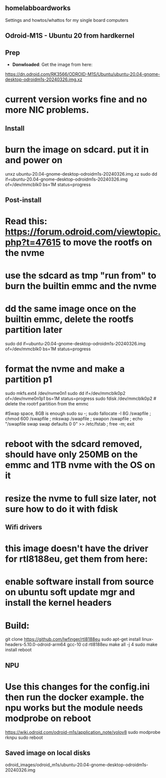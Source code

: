 ## homelabboardworks
Settings and howtos/whattos for my single board computers

## Odroid-M1S - Ubuntu 20 from hardkernel

## Prep

* **Donwloaded**: Get the image from here:

https://dn.odroid.com/RK3566/ODROID-M1S/Ubuntu/ubuntu-20.04-gnome-desktop-odroidm1s-20240326.img.xz

# current version works fine and no more NIC problems.

## Install
# burn the image on sdcard. put it in and power on

unxz ubuntu-20.04-gnome-desktop-odroidm1s-20240326.img.xz
sudo dd if=ubuntu-20.04-gnome-desktop-odroidm1s-20240326.img of=/dev/mmcblk0 bs=1M status=progress

## Post-install

# Read this: https://forum.odroid.com/viewtopic.php?t=47615 to move the rootfs on the nvme
# use the sdcard as tmp "run from" to burn the builtin emmc and the nvme
# dd the same image once on the builtin emmc, delete the rootfs partition later

sudo dd if=ubuntu-20.04-gnome-desktop-odroidm1s-20240326.img of=/dev/mmcblk0 bs=1M status=progress

# format the nvme and make a partition p1
sudo mkfs.ext4 /dev/nvme0n1
sudo dd	if=/dev/mmcblk0p2 of=/dev/nvme0n1p1 bs=1M status=progress
sudo fdisk /dev/mmcblk0p2 # delete the rootrf partition from the emmc

#Swap space, 8GB is enough
sudo su -; sudo fallocate -l 8G /swapfile ; chmod 600 /swapfile ; mkswap /swapfile ; swapon /swapfile ; echo "/swapfile swap swap defaults 0 0" >> /etc/fstab ; free -m; exit

# reboot with the sdcard removed, should have only 250MB on the emmc and 1TB nvme with the OS on it
# resize the nvme to full size later, not sure how to do it with fdisk

## Wifi drivers
# this image doesn't have the driver for rtl8188eu, get them from here:
# enable software install from source on ubuntu soft update mgr and install the kernel headers
# Build:
git clone https://github.com/lwfinger/rtl8188eu
sudo apt-get install linux-headers-5.10.0-odroid-arm64 gcc-10
cd rtl8188eu
make all -j 4
sudo make install
reboot

## NPU
# Use this changes for the config.ini then run the docker example. the npu works but the module needs modprobe on reboot
https://wiki.odroid.com/odroid-m1s/application_note/yolov8
sudo modprobe rknpu
sudo reboot


## Saved image on local disks
odroid_images/odroid_m1s/ubuntu-20.04-gnome-desktop-odroidm1s-20240326.img